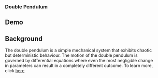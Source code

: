 ### Double Pendulum 

## Demo 



## Background 
The double pendulum is a simple mechanical system that exhibits chaotic but deterministic behaviour. The motion of the double pendulum is governed by differential equations where even the most negligible change in parameters can result in a completely different outcome. 
To learn more, click [here](https://www.myphysicslab.com/pendulum/double-pendulum-en.html)


